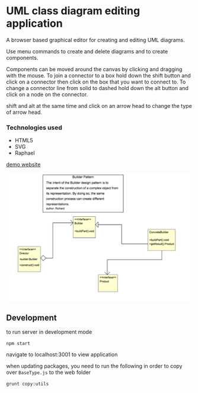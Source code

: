 # UML class diagram editing application

A browser based graphical editor for creating and editing UML diagrams.

Use menu commands to create and delete diagrams and to create components.

Components can be moved around the canvas by clicking and dragging with the mouse.
To join a connector to a box hold down the shift button and click on a connector then click on the box that you want to connect to.
To change a connector line from solid to dashed hold down the alt button and click on a node on the connector.

shift and alt at the same time and click on an arrow head to change the type of arrow head.

### Technologies used

- HTML5
- SVG
- Raphael

[demo website](http://carracci.richardhunter.co.uk)

![screenshot](./screenshot.png)

## Development

to run server in development mode

```
npm start

```

navigate to localhost:3001 to view application

when updating packages, you need to run the following in order to copy over `BaseType.js` to the web folder

```
grunt copy:utils

```
